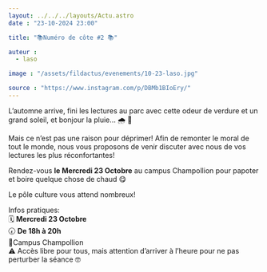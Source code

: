 ```yaml
---
layout: ../../../layouts/Actu.astro
date : "23-10-2024 23:00"

title: "📚Numéro de côte #2 📚"

auteur :
  - laso

image : "/assets/fildactus/evenements/10-23-laso.jpg"

source : "https://www.instagram.com/p/DBMb1BIoEry/"
---
```


L’automne arrive, fini les lectures au parc avec cette odeur de verdure et un grand soleil, et bonjour la pluie… 🌧️ 🍂

Mais ce n’est pas une raison pour déprimer! Afin de remonter le moral de tout le monde, nous vous proposons de venir discuter avec nous de vos lectures les plus réconfortantes!

Rendez-vous __le Mercredi 23 Octobre__ au campus Champollion pour papoter et boire quelque chose de chaud 😋

Le pôle culture vous attend nombreux!

Infos pratiques:  
🗓️ __Mercredi 23 Octobre__  
🕢 __De 18h à 20h__  
📍Campus Champollion  
⚠️ Accès libre pour tous, mais attention d’arriver à l’heure pour ne pas perturber la séance 🤓